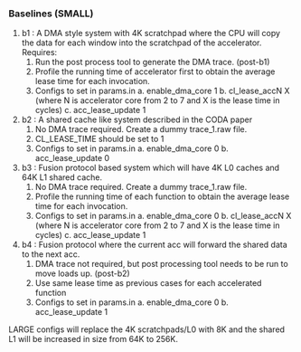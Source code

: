 ### Baselines (SMALL)
1. b1 : A DMA style system with 4K scratchpad where the CPU will copy the data for each window into the scratchpad of the accelerator. Requires:
    1. Run the post process tool to generate the DMA trace. (post-b1)
    2. Profile the running time of accelerator first to obtain the average lease time for each invocation. 
    3. Configs to set in params.in
        a. enable_dma_core 1
        b. cl_lease_accN X (where N is accelerator core from 2 to 7 and X is the lease time in cycles)
        c. acc_lease_update 1
2. b2 : A shared cache like system described in the CODA paper
    1. No DMA trace required. Create a dummy trace_1.raw file.
    2. CL_LEASE_TIME should be set to 1
    3. Configs to set in params.in
        a. enable_dma_core 0
        b. acc_lease_update 0
3. b3 : Fusion protocol based system which will have 4K L0 caches and 64K L1 shared cache. 
    1. No DMA trace required. Create a dummy trace_1.raw file.
    2. Profile the running time of each function to obtain the average lease time for each invocation.
    3. Configs to set in params.in
        a. enable_dma_core 0
        b. cl_lease_accN X (where N is accelerator core from 2 to 7 and X is the lease time in cycles)
        c. acc_lease_update 1
4. b4 : Fusion protocol where the current acc will forward the shared data to the next acc. 
    1. DMA trace not required, but post processing tool needs to be run to move loads up. (post-b2)
    2. Use same lease time as previous cases for each accelerated function
    3. Configs to set in params.in
        a. enable_dma_core 0
        b. acc_lease_update 1

LARGE configs will replace the 4K scratchpads/L0 with 8K and the shared L1 will be increased in size from 64K to 256K.
